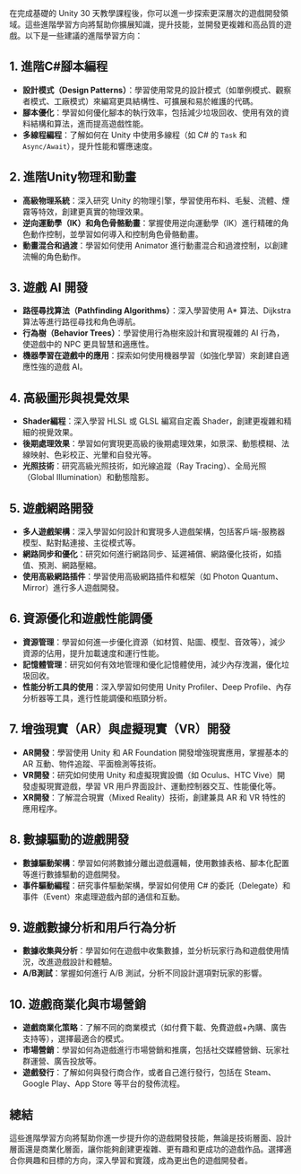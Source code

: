 在完成基礎的 Unity 30 天教學課程後，你可以進一步探索更深層次的遊戲開發領域。這些進階學習方向將幫助你擴展知識，提升技能，並開發更複雜和高品質的遊戲。以下是一些建議的進階學習方向：

## **1. 進階C#腳本編程**
- **設計模式（Design Patterns）**：學習使用常見的設計模式（如單例模式、觀察者模式、工廠模式）來編寫更具結構性、可擴展和易於維護的代碼。
- **腳本優化**：學習如何優化腳本的執行效率，包括減少垃圾回收、使用有效的資料結構和算法，進而提高遊戲性能。
- **多線程編程**：了解如何在 Unity 中使用多線程（如 C# 的 `Task` 和 `Async/Await`），提升性能和響應速度。

## **2. 進階Unity物理和動畫**
- **高級物理系統**：深入研究 Unity 的物理引擎，學習使用布料、毛髮、流體、煙霧等特效，創建更真實的物理效果。
- **逆向運動學（IK）和角色骨骼動畫**：掌握使用逆向運動學（IK）進行精確的角色動作控制，並學習如何導入和控制角色骨骼動畫。
- **動畫混合和過渡**：學習如何使用 Animator 進行動畫混合和過渡控制，以創建流暢的角色動作。

## **3. 遊戲 AI 開發**
- **路徑尋找算法（Pathfinding Algorithms）**：深入學習使用 A* 算法、Dijkstra 算法等進行路徑尋找和角色導航。
- **行為樹（Behavior Trees）**：學習使用行為樹來設計和實現複雜的 AI 行為，使遊戲中的 NPC 更具智慧和適應性。
- **機器學習在遊戲中的應用**：探索如何使用機器學習（如強化學習）來創建自適應性強的遊戲 AI。

## **4. 高級圖形與視覺效果**
- **Shader編程**：深入學習 HLSL 或 GLSL 編寫自定義 Shader，創建更複雜和精細的視覺效果。
- **後期處理效果**：學習如何實現更高級的後期處理效果，如景深、動態模糊、法線映射、色彩校正、光暈和自發光等。
- **光照技術**：研究高級光照技術，如光線追蹤（Ray Tracing）、全局光照（Global Illumination）和動態陰影。

## **5. 遊戲網路開發**
- **多人遊戲架構**：深入學習如何設計和實現多人遊戲架構，包括客戶端-服務器模型、點對點連接、主從模式等。
- **網路同步和優化**：研究如何進行網路同步、延遲補償、網路優化技術，如插值、預測、網路壓縮。
- **使用高級網路插件**：學習使用高級網路插件和框架（如 Photon Quantum、Mirror）進行多人遊戲開發。

## **6. 資源優化和遊戲性能調優**
- **資源管理**：學習如何進一步優化資源（如材質、貼圖、模型、音效等），減少資源的佔用，提升加載速度和運行性能。
- **記憶體管理**：研究如何有效地管理和優化記憶體使用，減少內存洩漏，優化垃圾回收。
- **性能分析工具的使用**：深入學習如何使用 Unity Profiler、Deep Profile、內存分析器等工具，進行性能調優和瓶頸分析。

## **7. 增強現實（AR）與虛擬現實（VR）開發**
- **AR開發**：學習使用 Unity 和 AR Foundation 開發增強現實應用，掌握基本的 AR 互動、物件追蹤、平面檢測等技術。
- **VR開發**：研究如何使用 Unity 和虛擬現實設備（如 Oculus、HTC Vive）開發虛擬現實遊戲，學習 VR 用戶界面設計、運動控制器交互、性能優化等。
- **XR開發**：了解混合現實（Mixed Reality）技術，創建兼具 AR 和 VR 特性的應用程序。

## **8. 數據驅動的遊戲開發**
- **數據驅動架構**：學習如何將數據分離出遊戲邏輯，使用數據表格、腳本化配置等進行數據驅動的遊戲開發。
- **事件驅動編程**：研究事件驅動架構，學習如何使用 C# 的委託（Delegate）和事件（Event）來處理遊戲內部的通信和互動。

## **9. 遊戲數據分析和用戶行為分析**
- **數據收集與分析**：學習如何在遊戲中收集數據，並分析玩家行為和遊戲使用情況，改進遊戲設計和體驗。
- **A/B測試**：掌握如何進行 A/B 測試，分析不同設計選項對玩家的影響。

## **10. 遊戲商業化與市場營銷**
- **遊戲商業化策略**：了解不同的商業模式（如付費下載、免費遊戲+內購、廣告支持等），選擇最適合的模式。
- **市場營銷**：學習如何為遊戲進行市場營銷和推廣，包括社交媒體營銷、玩家社群運營、廣告投放等。
- **遊戲發行**：了解如何與發行商合作，或者自己進行發行，包括在 Steam、Google Play、App Store 等平台的發佈流程。

## **總結**

這些進階學習方向將幫助你進一步提升你的遊戲開發技能，無論是技術層面、設計層面還是商業化層面，讓你能夠創建更複雜、更有趣和更成功的遊戲作品。選擇適合你興趣和目標的方向，深入學習和實踐，成為更出色的遊戲開發者。

